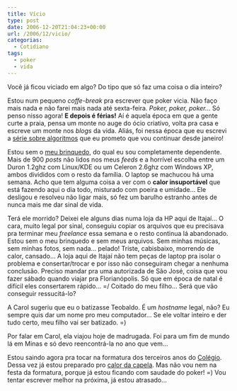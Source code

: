 ```yaml
---
title: Vício
type: post
date: 2006-12-20T21:04:23+00:00
url: /2006/12/vicio/
categorias:
  - Cotidiano
tags:
  - poker
  - vida
---
```


Você já ficou viciado em algo? Do tipo que só faz uma coisa o dia inteiro?

Estou num pequeno _coffe-break_ pra escrever que poker vicia. Não faço mais nada e não farei mais nada até sexta-feira. _Poker, poker, poker…_ Só penso nisso agora! **E depois é férias!** Aí é aquela época em que a gente curte a praia, pensa um monte no auge do ócio criativo, volta pra casa e escreve um monte nos _blogs_ da vida. Aliás, foi nessa época que eu escrevi a [série sobre algoritmos][1] que eu prometo que vou continuar desde janeiro!

Estou sem o [meu brinquedo][2], do qual eu sou completamente dependente. Mais de 900 _posts_ não lidos nos meus _feeds_ e a horrível escolha entre um Duron 1.2ghz com Linux/KDE ou um Celeron 2.6ghz com Windows XP, ambos divididos com o resto da família. O laptop se machucou há uma semana. Acho que tem alguma coisa a ver com o **calor insuportável** que está fazendo aqui o dia todo, misturado com poeira e umidade… Ele desligou e resolveu não ligar mais, só fez um barulho estranho antes de nunca mais me dar sinal de vida.

Terá ele morrido? Deixei ele alguns dias numa loja da HP aqui de Itajaí… O cara, muito legal por sinal, conseguiu copiar os arquivos que eu precisava pra terminar meu _freelance_ essa semana e o resto continua lá abandonado. Estou sem o meu brinquedo e sem meus arquivos. Sem minhas músicas, sem minhas fotos, sem nada… pelado! Triste, cabisbaixo, morrendo de calor, cansado… A loja aqui de Itajaí não tem peças de laptop pra isolar o problema e consertar/trocar e por isso não conseguiram chegar a nenhuma conclusão. Preciso mandar pra uma autorizada de São José, coisa que vou fazer sábado quando viajar pra Florianópolis. Só que em época de natal é difícil eles consertarem rápido… =/ Coitado do meu filho… Será que vão conseguir ressucitá-lo?

A Carol sugeriu que eu o batizasse Teobaldo. É um _hostname_ legal, não? Eu sempre quis dar um nome pro meu computador… Se ele voltar inteiro e der tudo certo, meu filho vai ser batizado. =)

Por falar em Carol, ela viajou hoje de madrugada. Foi para um fim de mundo lá em Minas e só devo reencontrá-la no ano que vem…

Estou saindo agora pra tocar na formatura dos terceiros anos do [Colégio][3]. Dessa vez já estou preparado pro [calor da capela][4]. Mas não vou nem na festa da formatura, porque já estou ficando com saudade do poker! =) Vou tentar escrever melhor na próxima, já estou atrasado…

[1]: /tags/algoritmos/
[2]: http://www.flickr.com/search/?q=laptop&w=36826159%40N00
[3]: http://www.salesianoitajai.g12.br
[4]: http://www.flickr.com/photos/madeira/tags/formatura
